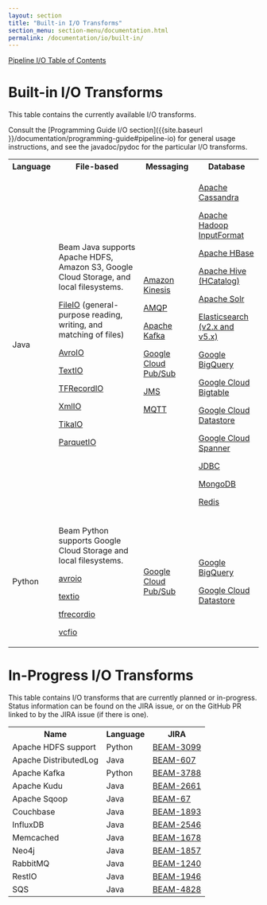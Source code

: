 ```yaml
---
layout: section
title: "Built-in I/O Transforms"
section_menu: section-menu/documentation.html
permalink: /documentation/io/built-in/
---
```

<!--
Licensed under the Apache License, Version 2.0 (the "License");
you may not use this file except in compliance with the License.
You may obtain a copy of the License at

http://www.apache.org/licenses/LICENSE-2.0

Unless required by applicable law or agreed to in writing, software
distributed under the License is distributed on an "AS IS" BASIS,
WITHOUT WARRANTIES OR CONDITIONS OF ANY KIND, either express or implied.
See the License for the specific language governing permissions and
limitations under the License.
-->

[Pipeline I/O Table of Contents]({{site.baseurl}}/documentation/io/io-toc/)

# Built-in I/O Transforms

This table contains the currently available I/O transforms.

Consult the [Programming Guide I/O section]({{site.baseurl }}/documentation/programming-guide#pipeline-io) for general usage instructions, and see the javadoc/pydoc for the particular I/O transforms.


<table class="table table-bordered">
<tr>
  <th>Language</th>
  <th>File-based</th>
  <th>Messaging</th>
  <th>Database</th>
</tr>
<tr>
  <td>Java</td>
  <td>
    <p>Beam Java supports Apache HDFS, Amazon S3, Google Cloud Storage, and local filesystems.</p>
    <p><a href="https://github.com/apache/beam/blob/master/sdks/java/core/src/main/java/org/apache/beam/sdk/io/FileIO.java">FileIO</a> (general-purpose reading, writing, and matching of files)</p>
    <p><a href="https://github.com/apache/beam/blob/master/sdks/java/core/src/main/java/org/apache/beam/sdk/io/AvroIO.java">AvroIO</a></p>
    <p><a href="https://github.com/apache/beam/blob/master/sdks/java/core/src/main/java/org/apache/beam/sdk/io/TextIO.java">TextIO</a></p>
    <p><a href="https://github.com/apache/beam/blob/master/sdks/java/core/src/main/java/org/apache/beam/sdk/io/TFRecordIO.java">TFRecordIO</a></p>
    <p><a href="https://github.com/apache/beam/blob/master/sdks/java/io/xml/src/main/java/org/apache/beam/sdk/io/xml/XmlIO.java">XmlIO</a></p>
    <p><a href="https://github.com/apache/beam/blob/master/sdks/java/io/tika/src/main/java/org/apache/beam/sdk/io/tika/TikaIO.java">TikaIO</a></p>
    <p><a href="https://github.com/apache/beam/blob/master/sdks/java/io/parquet/src/main/java/org/apache/beam/sdk/io/parquet/ParquetIO.java">ParquetIO</a></p>
  </td>
  <td>
    <p><a href="https://github.com/apache/beam/tree/master/sdks/java/io/kinesis">Amazon Kinesis</a></p>
    <p><a href="https://github.com/apache/beam/tree/master/sdks/java/io/amqp">AMQP</a></p>
    <p><a href="https://github.com/apache/beam/tree/master/sdks/java/io/kafka">Apache Kafka</a></p>
    <p><a href="https://github.com/apache/beam/tree/master/sdks/java/io/google-cloud-platform/src/main/java/org/apache/beam/sdk/io/gcp/pubsub">Google Cloud Pub/Sub</a></p>
    <p><a href="https://github.com/apache/beam/tree/master/sdks/java/io/jms">JMS</a></p>
    <p><a href="https://github.com/apache/beam/tree/master/sdks/java/io/mqtt">MQTT</a></p>
  </td>
  <td>
    <p><a href="https://github.com/apache/beam/tree/master/sdks/java/io/cassandra">Apache Cassandra</a></p>
    <p><a href="{{site.baseurl}}/documentation/io/built-in/hadoop/">Apache Hadoop InputFormat</a></p>
    <p><a href="https://github.com/apache/beam/tree/master/sdks/java/io/hbase">Apache HBase</a></p>
    <p><a href="https://github.com/apache/beam/tree/master/sdks/java/io/hcatalog">Apache Hive (HCatalog)</a></p>
    <p><a href="https://github.com/apache/beam/tree/master/sdks/java/io/solr">Apache Solr</a></p>
    <p><a href="https://github.com/apache/beam/tree/master/sdks/java/io/elasticsearch">Elasticsearch (v2.x and v5.x)</a></p>
    <p><a href="https://github.com/apache/beam/tree/master/sdks/java/io/google-cloud-platform/src/main/java/org/apache/beam/sdk/io/gcp/bigquery">Google BigQuery</a></p>
    <p><a href="https://github.com/apache/beam/tree/master/sdks/java/io/google-cloud-platform/src/main/java/org/apache/beam/sdk/io/gcp/bigtable">Google Cloud Bigtable</a></p>
    <p><a href="https://github.com/apache/beam/tree/master/sdks/java/io/google-cloud-platform/src/main/java/org/apache/beam/sdk/io/gcp/datastore">Google Cloud Datastore</a></p>
    <p><a href="https://github.com/apache/beam/tree/master/sdks/java/io/google-cloud-platform/src/main/java/org/apache/beam/sdk/io/gcp/spanner">Google Cloud Spanner</a></p>
    <p><a href="https://github.com/apache/beam/tree/master/sdks/java/io/jdbc">JDBC</a></p>
    <p><a href="https://github.com/apache/beam/tree/master/sdks/java/io/mongodb">MongoDB</a></p>
    <p><a href="https://github.com/apache/beam/tree/master/sdks/java/io/redis">Redis</a></p>
  </td>
</tr>
<tr>
  <td>Python</td>
  <td>
    <p>Beam Python supports Google Cloud Storage and local filesystems.</p>
    <p><a href="https://github.com/apache/beam/blob/master/sdks/python/apache_beam/io/avroio.py">avroio</a></p>
    <p><a href="https://github.com/apache/beam/blob/master/sdks/python/apache_beam/io/textio.py">textio</a></p>
    <p><a href="https://github.com/apache/beam/blob/master/sdks/python/apache_beam/io/tfrecordio.py">tfrecordio</a></p>
    <p><a href="https://github.com/apache/beam/blob/master/sdks/python/apache_beam/io/vcfio.py">vcfio</a></p>
  </td>
  <td>
    <p><a href="https://github.com/apache/beam/blob/master/sdks/python/apache_beam/io/gcp/pubsub.py">Google Cloud Pub/Sub</a></p>
  </td>
  <td>
    <p><a href="https://github.com/apache/beam/blob/master/sdks/python/apache_beam/io/gcp/bigquery.py">Google BigQuery</a></p>
    <p><a href="https://github.com/apache/beam/tree/master/sdks/python/apache_beam/io/gcp/datastore">Google Cloud Datastore</a></p>
  </td>

</tr>
</table>

# In-Progress I/O Transforms

This table contains I/O transforms that are currently planned or in-progress. Status information can be found on the JIRA issue, or on the GitHub PR linked to by the JIRA issue (if there is one).

<table class="table table-bordered">
  <tr>
    <th>Name</th><th>Language</th><th>JIRA</th>
  </tr>
  <tr>
    <td>Apache HDFS support</td><td>Python</td>
    <td><a href="https://issues.apache.org/jira/browse/BEAM-3099">BEAM-3099</a></td>
  </tr>
  <tr>
    <td>Apache DistributedLog</td><td>Java</td>
    <td><a href="https://issues.apache.org/jira/browse/BEAM-607">BEAM-607</a></td>
  </tr>
  <tr>
    <td>Apache Kafka</td><td>Python</td>
    <td><a href="https://issues.apache.org/jira/browse/BEAM-3788">BEAM-3788</a></td>
  </tr>
  <tr>
    <td>Apache Kudu</td><td>Java</td>
    <td><a href="https://issues.apache.org/jira/browse/BEAM-2661">BEAM-2661</a></td>
  </tr>  
  <tr>
    <td>Apache Sqoop</td><td>Java</td>
    <td><a href="https://issues.apache.org/jira/browse/BEAM-67">BEAM-67</a></td>
  </tr>
  <tr>
    <td>Couchbase</td><td>Java</td>
    <td><a href="https://issues.apache.org/jira/browse/BEAM-1893">BEAM-1893</a></td>
  </tr>
  <tr>
    <td>InfluxDB</td><td>Java</td>
    <td><a href="https://issues.apache.org/jira/browse/BEAM-2546">BEAM-2546</a></td>
  </tr>
  <tr>
    <td>Memcached</td><td>Java</td>
    <td><a href="https://issues.apache.org/jira/browse/BEAM-1678">BEAM-1678</a></td>
  </tr>
  <tr>
    <td>Neo4j</td><td>Java</td>
    <td><a href="https://issues.apache.org/jira/browse/BEAM-1857">BEAM-1857</a></td>
  </tr>
  <tr>
    <td>RabbitMQ</td><td>Java</td>
    <td><a href="https://issues.apache.org/jira/browse/BEAM-1240">BEAM-1240</a></td>
  </tr>
  <tr>
    <td>RestIO</td><td>Java</td>
    <td><a href="https://issues.apache.org/jira/browse/BEAM-1946">BEAM-1946</a></td>
  </tr>
  <tr>
    <td>SQS</td><td>Java</td>
    <td><a href="https://issues.apache.org/jira/browse/BEAM-4828">BEAM-4828</a></td>
  </tr>
</table>
